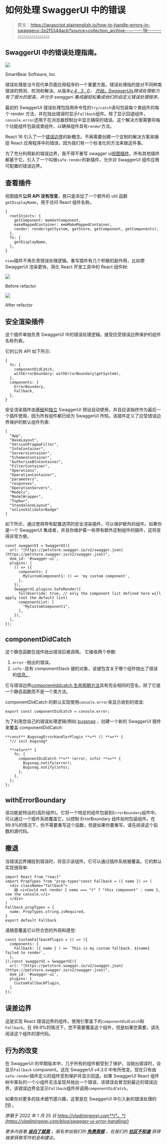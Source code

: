 # 如何处理 SwaggerUI 中的错误

> 原文：<https://javascript.plainenglish.io/how-to-handle-errors-in-swaggerui-2e2f5344acb?source=collection_archive---------19----------------------->

## SwaggerUI 中的错误处理指南。

![](img/5771357fe7c6c510ff44994c330e47b7.png)

SmartBear Software, Inc.

错误处理是当今现代单页面应用程序的一个重要方面。错误处理指的是对不同种类错误的预测、检测和解决。从版本[*v 4 . 3 . 0*](https://www.npmjs.com/package/swagger-ui/v/4.3.0)*，* [*开始，SwaggerUIs*](https://github.com/swagger-api/swagger-ui)*错误处理能力有了很大的提高，并允许 swaggeri 集成器轻松集成他们的自定义错误处理程序。*

最初的 SwaggerUI 错误处理包括用命令性的`try/catch`语句包装每个类组件的每个 render 方法，并在抛出错误时显示`Fallback`组件。除了显示回退组件，`console.error`还用于在浏览器控制台中显示捕获的错误。这个解决方案需要将每个功能组件包装成类组件，以确保组件具有`render`方法。

React 16 引入了一个[错误边界](https://reactjs.org/docs/error-boundaries.html)的新概念。不再需要创建一个定制的解决方案来捕捉 React 应用程序中的错误，因为我们有一个标准化的方法来做这件事。

为了充分利用新的错误边界，我不得不重写 swagger ui[视图插件](https://github.com/swagger-api/swagger-ui/tree/master/src/core/plugins/view)，所有其他插件都基于它。引入了一个叫做`safe-render`的新插件，允许对 SwaggerUI 组件应用可配置的错误边界。

## 查看插件

视图插件**公共 API 没有改变**，我只是添加了一个额外的 util 函数`getDisplayName`，用于访问 React 组件名称。

```
{
  rootInjects: {
    getComponent: memGetComponent,
    makeMappedContainer: memMakeMappedContainer,
    render: render(getSystem, getStore, getComponent, getComponents),
  },
  fn: {
    getDisplayName,
  },
}
```

`view`插件不再负责错误处理逻辑。重写插件有几个积极的副作用，比如使 SwaggerUI 渲染更快，简化 React 开发工具中的 React 组件树:

![](img/df0aa1681c626c4f515c8f041eb67a27.png)

Before refactor

![](img/1c280c264d8281ee5e8a53c2e97a2089.png)

After refactor

## 安全渲染插件

这个插件单独负责 SwaggerUI 中的错误处理逻辑。接受应受错误边界保护的组件名称列表。

它的公共 API 如下所示:

```
{
  fn: {
    componentDidCatch,
    withErrorBoundary: withErrorBoundary(getSystem),
  },
  components: {
    ErrorBoundary,
    Fallback,
  },
}
```

安全渲染插件由[基础](https://github.com/swagger-api/swagger-ui/blob/78f62c300a6d137e65fd027d850981b010009970/src/core/presets/base.js)和[独立](https://github.com/swagger-api/swagger-ui/tree/78f62c300a6d137e65fd027d850981b010009970/src/standalone) SwaggerUI 预设自动使用，并且应该始终作为最后一个插件使用，因为所有组件都已经为 SwaggerUI 所知。该插件定义了应受错误边界保护的默认组件列表:

```
[
  "App",
  "BaseLayout",
  "VersionPragmaFilter",
  "InfoContainer",
  "ServersContainer",
  "SchemesContainer",
  "AuthorizeBtnContainer",
  "FilterContainer",
  "Operations",
  "OperationContainer",
  "parameters",
  "responses",
  "OperationServers",
  "Models",
  "ModelWrapper",
  "Topbar",
  "StandaloneLayout",
  "onlineValidatorBadge"
]
```

如下所示，通过使用带有配置选项的安全渲染插件，可以保护额外的组件。如果你是一个 SwaggerUI 集成者，并且你维护着一些带有额外定制组件的插件，这将变得非常方便。

```
const swaggerUI = SwaggerUI({
  url: "[https://petstore.swagger.io/v2/swagger.json](https://petstore.swagger.io/v2/swagger.json)",
  dom_id: '#swagger-ui',
  plugins: [
    () => ({
      components: {
        MyCustomComponent1: () => 'my custom component',
      },
    }),
    SwaggerUI.plugins.SafeRender({
      fullOverride: true, // only the component list defined here will apply (not the default list)
      componentList: [
        "MyCustomComponent1",
      ],
    }),
  ],
});
```

## componentDidCatch

这个静态函数在组件抛出错误后被调用。
它接收两个参数:

1.  `error` -抛出的错误。
2.  `info` -具有 componentStack 键的对象，该键包含关于哪个组件抛出了错误的[信息。](https://reactjs.org/docs/error-boundaries.html#component-stack-traces)

它与错误边界[componentiddcatch 生命周期方法](https://reactjs.org/docs/react-component.html#componentdidcatch)具有完全相同的签名，除了它是一个静态函数而不是一个类方法。

componentDidCatch 的默认实现使用`console.error`来显示收到的错误:

```
export const componentDidCatch = console.error;
```

为了利用您自己的错误处理逻辑(例如 [bugsnag](https://www.bugsnag.com/) ，创建一个新的 SwaggerUI 插件来覆盖 componentDidCatch:

```
**const** BugsnagErrorHandlerPlugin **=** () **=>** {
  *// init bugsnag*

  **return** {
    fn: {
      componentDidCatch **=** (error, info) **=>** {
        Bugsnag.notify(error);
        Bugsnag.notify(info);
      },
    },
  };
};
```

## withErrorBoundary

该功能是特设的(高阶组件)。它将一个特定的组件包装到`ErrorBoundary`组件中。可以通过一个插件系统覆盖它，以控制 ErrorBoundary 组件如何包装组件。在 99.9%的情况下，你不需要重写这个函数，但是如果你要重写，请先阅读这个函数的源代码。

## 撤退

当错误边界捕捉到错误时，将显示该组件。它可以通过插件系统被覆盖。它的默认实现很简单:

```
import React from "react"
import PropTypes from "prop-types"const Fallback = ({ name }) => (
  <div className="fallback">
    😱 <i>Could not render { name === "t" ? "this component" : name }, see the console.</i>
  </div>
)
Fallback.propTypes = {
  name: PropTypes.string.isRequired,
}
export default Fallback
```

请随意覆盖它以符合您的外观和感觉:

```
const CustomFallbackPlugin = () => ({
  components: {
    Fallback: ({ name } ) => `This is my custom fallback. ${name} failed to render`,
  },
});const swaggerUI = SwaggerUI({
  url: "[https://petstore.swagger.io/v2/swagger.json](https://petstore.swagger.io/v2/swagger.json)",
  dom_id: '#swagger-ui',
  plugins: [
    CustomFallbackPlugin,
  ]  
});
```

## 误差边界

这是实现 React 错误边界的组件。使用引擎盖下的`componentDidCatch`和`Fallback`。在 99.9%的情况下，您不需要覆盖这个组件，但是如果您需要，请先阅读这个组件的源代码。

## 行为的改变

在 SwaggerUI 的早期版本中，几乎所有的组件都受到了保护，当抛出错误时，会显示`Fallback` component。这在 SwaggerUI v4.3.0 中有所改变。现在只有由`safe-render`插件定义的组件受到保护并显示回退。如果 SwaggerUI React 组件树中某处的一个小组件无法呈现并抛出一个错误，该错误会冒泡到最近的错误边界，该错误边界会显示`Fallback`组件并调用`componentDidCatch`。

如果你对更多的技术细节感兴趣，这里是在 SwaggerUI 中引入新的错误处理的 [PR](https://github.com/swagger-api/swagger-ui/pull/7761/files) 。

*原载于 2022 年 1 月 25 日 https://vladimirgorej.com**[*。*](https://vladimirgorej.com/blog/swagger-ui-error-handling/)*

**更多内容看* [***说白了就是***](http://plainenglish.io/) *。报名参加我们的* [***免费周报***](http://newsletter.plainenglish.io/) *。在我们的* [***社区不和谐***](https://discord.gg/GtDtUAvyhW) *获得独家获取写作机会和建议。**